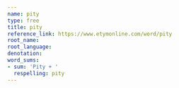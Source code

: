 ```yaml
---
name: pity
type: free
title: pity
reference_link: https://www.etymonline.com/word/pity
root_name: 
root_language: 
denotation: 
word_sums:
- sum: 'Pity + '
  respelling: pity
---
```

